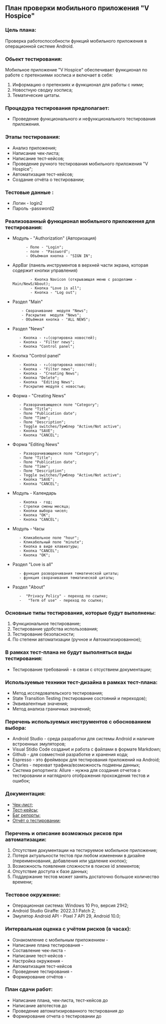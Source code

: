 ## План проверки мобильного приложения "V Hospice"

### Цель плана:

Проверка работоспособности функций мобильного приложения в операционной системе Android.

### Обьект тестирования:

Мобильное приложение "V Hospice" обеспечивает функционал по работе с претензиями хосписа и включает в себя:

1. Информацию о претензиях и функционал для работы с ними;
2. Новостную сводку хосписа;
3. Тематические цитаты.

### Процедура тестирования предполагает:

- Проведение функционального и нефункционального тестирования приложения.

### Этапы тестирования:

- Анализ приложения;
- Написание чек-листа;
- Написание тест-кейсов;
- Проведение ручного тестирования мобильного приложения "V Hospice";
- Автоматизация тест-кейсов;
- Создание отчёта о тестировании;

### Тестовые данные :

- Логин - login2
- Пароль -password2

### Реализованный функционал мобильного приложения для тестирования:

- Модуль - "Authorization" (Авторизация)

            - Поле - "Login";
            - поле - "Password";
            - Объёмная кнопка - "SIGN IN";

- AppBar (панель инструментов в верхней части экрана,
  которая содержит кнопки управления)

              - Кнопка Navicon (открывающая меню c разделами - Main/NewS/About);
              - Кнопка "Love is all";
              - Кнопка - "Log out";

- Раздел "Main"

          - Сворачивание  модуля "News";
          - Раскрытие  модуля "News";
          - Объёмная кнопка - "ALL NEWS";

- Раздел "News"

         - Кнопка - ↑↓(сортировка новостей);
         - Кнопка - "Filter news";
         - Кнопка "Control panel";

- Кнопка "Control panel"

         - Кнопка - ↑↓(сортировка новостей);
         - Кнопка - "Filter news";
         - Кнопка - "Creating News";
         - Кнопка "Delete";
         - Кнопка  "Editing News";
         - Раскрытие модуля с новостью;

- Форма - "Creating News"

         - Разворачивающееся поле "Category";
         - Поле "Title";
         - Поле "Publication date";
         - Поле "Time";
         - Поле "Description";
         - Toggle switches/Тумблер "Active/Not active";
         - Кнопка "SAVE";
         - Кнопка "CANCEL";

- Форма "Editing News"

         - Разворачивающееся поле "Category";
         - Поле "Title";
         - Поле "Publication date";
         - Поле "Time";
         - Поле "Description";
         - Toggle switches/Тумблер "Active/Not active";
         - Кнопка "SAVE";
         - Кнопка "CANCEL";

- Модуль - Календарь

         - Кнопка - год;
         - Стрелки смены месяца;
         - Кнопки выбора чисел;
         - Кнопка "OK";
         - Кнопка "CANCEL";

- Модуль - Часы

         - Кликабельное поле "hour";
         - Кликабельный поле "minute";
         - Кнопка в виде клавиатуры;
         - Кнопка "CANCEL";
         - Кнопка "OK";

- Раздел "Love is all"

         - функция разворачивания тематической цитаты;
         - функция сворачивания тематической цитаты;

- Раздел "About"

         -  "Privacy Policy" - переход по ссылке;
         -   "Term of use" - переход по ссылке;

### Основные типы тестирования, которые будут выполнены:

1. Функциональное тестирование;
2. Тестирование удобства использования;
3. Тестирование безопасности;
4. По степени автоматизации (ручное и Автоматизированное);

### В рамках тест-плана не будут выполняться виды тестирования:

- Тестирование требований - в связи с отсуствием документации;

### Используемые техники тест-дизайна в рамках тест-плана:

- Метод исследовательского тестирования;
- State Transition Testing (тестирование состояний и переходов);
- Эквивалентные значения;
- Метод анализа граничных значений;

### Перечень используемых инструментов с обоснованием выбора:

- Android Studio - среда разработки для системы Android и наличие встроенных эмуляторов;
- Visual Stidio Code созданиt и работа с файлами в формате Markdown;
- Github - для совместной разработке и хранения кода;
- Espresso - это фреймворк для тестирования приложений на Android;
- Charles - перехват трафика/возможность подмены данных;
- Система репортинга: Allure - нужна для создания отчетов о тестировании и наглядного отображения прохождения тестов и ошибок;

### Документация:

- [Чек-лист;](https://docs.google.com/spreadsheets/d/1KymxkIXm-wzX-Xw5MUVbSpl-9s8YcZPgaE3VCoTWl8M/edit?usp=sharing)
- [Тест-кейсы;](https://docs.google.com/spreadsheets/d/1Sgf9nE7QEXgshpobzQ0zoPE4z5XnbtrFXjmg9Wx2fi8/edit?usp=sharing)
- [Баг репорты;]()
- [Отчёт о тестировании;]()

### Перечень и описание возможных рисков при автоматизации:

1. Отсутствие документации на тестируемое мобильное приложение;
2. Потеря актуальности тестов при любом изменении в дизайне (переименования, добавления или удаление кнопок);
3. Возможность появления сложности в поиске id элементов;
4. Отсутствие доступа к базе данных;
5. Поддержание тестов может занять достаточно большое количество времени;

### Тестовое окружение:

- Операционная система: Windows 10 Pro, версия 21H2;
- Android Studio Giraffe: 2022.3.1 Patch 2;
- Эмулятор Android API - Pixel 7 API 29, Android 10.0;

### Интервальная оценка с учётом рисков (в часах):

- Ознакомление с мобильным приложением -
- Написание плана тестирования -
- Составление чек-листа -
- Написание тест-кейсов -
- Настройка окружения -
- Автоматизация тест-кейсов
- Проведение тестирования -
- Формирование отчётов -

### План сдачи работ:

- Написание плана, чек-листа, тест-кейсов до
- Написание автотестов до
- Проведение автоматизированного тестирования до
- Формирование отчета о тестировании до
